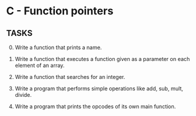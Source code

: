 # C - Function pointers

## TASKS

0. Write a function that prints a name.

1. Write a function that executes a function given as a parameter on each element of an array.

2. Write a function that searches for an integer.

3. Write a program that performs simple operations like add, sub, mult, divide.

4. Write a program that prints the opcodes of its own main function.
